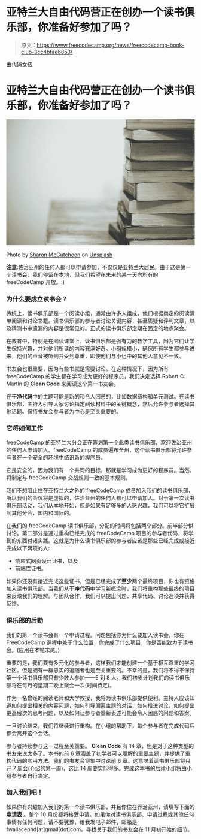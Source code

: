 # 亚特兰大自由代码营正在创办一个读书俱乐部，你准备好参加了吗？

> 原文：<https://www.freecodecamp.org/news/freecodecamp-book-club-3cc4bfae6853/>

由代码女孩

# 亚特兰大自由代码营正在创办一个读书俱乐部，你准备好参加了吗？

![k-NBxE6P1Zc57ILkkeMX9mT1u208hvf2Bakn](img/8b6f52d8a8d16681ac4892389e81de8f.png)

Photo by [Sharon McCutcheon](https://unsplash.com/photos/eMP4sYPJ9x0?utm_source=unsplash&utm_medium=referral&utm_content=creditCopyText) on [Unsplash](https://unsplash.com/search/photos/books?utm_source=unsplash&utm_medium=referral&utm_content=creditCopyText)

**注意**:佐治亚州的任何人都可以申请参加，不仅仅是亚特兰大居民。由于这是第一个读书会，我们停留在本地，但我们希望在未来的某一天向所有的 freeCodeCamp 开放。:)

### 为什么要成立读书会？

传统上，读书俱乐部是一个阅读小组，通常由许多人组成，他们根据商定的阅读清单阅读和讨论书籍。读书俱乐部的参与者讨论关键内容，甚至质疑和评判文章，以及猜测书中遗漏的内容是很常见的。正式的读书俱乐部定期在固定的地点聚会。

在教育中，特别是在阅读课堂上，读书俱乐部是强有力的教学工具，因为它们让学生保持兴趣，并对他们所读的内容充满好奇。小组规模小，确保所有学生都参与进来，他们的声音被听到并受到尊重，即使他们与小组中的其他人意见不一致。

书友会也很重要，因为有些书就是需要讨论。在这种情况下，因为所有 freeCodeCamp 的学生都在学习成为更好的程序员，我们决定选择 Robert C. Martin 的 **Clean Code** 来阅读这个第一书友会。

在**干净代码**中的主题可能是新的和令人困惑的，比如数据结构和单元测试。在读书俱乐部，主持人引导大家讨论指定阅读材料中的关键概念，然后允许参与者选择其他话题。保持书友会参与者为中心是至关重要的。

### 它将如何工作

freeCodeCamp 的亚特兰大分会正在筹划第一个此类读书俱乐部，欢迎佐治亚州的任何人申请加入。freeCodeCamp 的成员遍布全州，这个读书俱乐部将允许参与者在一个安全的环境中结识新的程序员。

它是安全的，因为我们有一个共同的目标，那就是学习成为更好的程序员。当然，将制定与 freeCodeCamp 交战规则一致的基本规则。

我们不想阻止住在亚特兰大之外的 freeCodeCamp 成员加入我们的读书俱乐部，所以我们的会议将是虚拟的，佐治亚州的任何人都可以申请加入。对于第一次读书俱乐部活动，我们从本地开始，但是如果有足够多的人感兴趣，我们可以将它扩展到其他分会，国内和国际的。

在我们的 freeCodeCamp 读书俱乐部，分配的时间将包括两个部分。前半部分供讨论。第二部分是通过重构已经完成的 freeCodeCamp 项目的参与者代码，将学到的东西付诸实践。这就是为什么读书俱乐部的参与者应该是那些已经完成或接近完成以下两项的人:

*   响应式网页设计证书，以及
*   前端库证书。

如果你还没有接近完成这些证书，但是已经完成了**至少**两个最终项目，你也有资格加入读书俱乐部。当我们从**干净代码**中学习新概念时，我们将重构那些最终的项目来反映我们的理解。与团队合作，我们可以提出问题、共享代码、讨论选项并获得反馈。

### 俱乐部的后勤

我们的第一个读书会有一个申请过程。问题包括你为什么要加入读书会，你在 FreeCodeCamp 课程中处于什么位置，你完成了什么项目，你是否能致力于读书会。(应用在本帖末尾。)

重要的是，我们要有多元化的参与者，这样我们才能创建一个基于相互尊重的学习社区。但是拥有一群忠实的追随者也是至关重要的。不幸的是，我们将不得不保持第一个读书俱乐部只有少数人参加——5 到 8 人。我们初步计划我们的读书俱乐部将在每月的星期二晚上聚会一次(时间待定)。

作为一名曾经的阅读老师和大学教授，我将为读书俱乐部提供便利。主持人应该知道如何提出相关的内容问题，如何引导偏离主题的对话，如何推进讨论，如何提出更高层次的思考问题，以及如何让参与者重新表述可能会令人困惑的问题和答案。

一旦讨论结束，我们将继续进行重构。在小组的帮助下，每个参与者在完成代码后都会离开这个会话。

参与者持续参与这一过程至关重要。 **Clean Code** 有 14 章，但是对于这种类型的书友来说太多了。本书的前 6 章涵盖了初学者可以理解的重要主题，并提供了重构代码的实用方法。我们的书友会将集中讨论前 6 章。这意味着读书俱乐部将只开 7 周会(介绍的第一周)，这比 14 周要实际得多。完成这本书的后续小组将由小组参与者自行决定。

### 加入我们吧！

如果你有兴趣加入我们的第一个读书俱乐部，并且你住在乔治亚州，请填写下面的 [**申请表**](https://docs.google.com/forms/d/e/1FAIpQLSdQDogccSGgo6WiflKhtZamDVuGTSkNc54dUVIVmJUxksqBXg/viewform?usp=pp_url) 。整个 10 月份都将接受申请。如果你对读书俱乐部、申请过程或其他任何事情有任何问题，请不要犹豫，给我发电子邮件，邮箱是 fwallacephd[at]gmail[dot]com。寻找关于我们的书友会在 11 月初开始的细节。